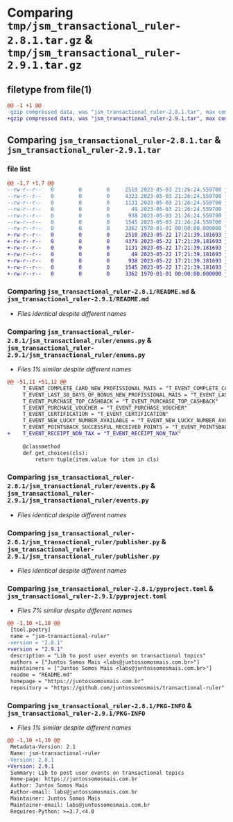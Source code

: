 # Comparing `tmp/jsm_transactional_ruler-2.8.1.tar.gz` & `tmp/jsm_transactional_ruler-2.9.1.tar.gz`

## filetype from file(1)

```diff
@@ -1 +1 @@
-gzip compressed data, was "jsm_transactional_ruler-2.8.1.tar", max compression
+gzip compressed data, was "jsm_transactional_ruler-2.9.1.tar", max compression
```

## Comparing `jsm_transactional_ruler-2.8.1.tar` & `jsm_transactional_ruler-2.9.1.tar`

### file list

```diff
@@ -1,7 +1,7 @@
--rw-r--r--   0        0        0     2510 2023-05-03 21:26:24.559700 jsm_transactional_ruler-2.8.1/README.md
--rw-r--r--   0        0        0     4323 2023-05-03 21:26:24.559700 jsm_transactional_ruler-2.8.1/jsm_transactional_ruler/enums.py
--rw-r--r--   0        0        0     1131 2023-05-03 21:26:24.559700 jsm_transactional_ruler-2.8.1/jsm_transactional_ruler/events.py
--rw-r--r--   0        0        0       49 2023-05-03 21:26:24.559700 jsm_transactional_ruler-2.8.1/jsm_transactional_ruler/exceptions.py
--rw-r--r--   0        0        0      938 2023-05-03 21:26:24.559700 jsm_transactional_ruler-2.8.1/jsm_transactional_ruler/publisher.py
--rw-r--r--   0        0        0     1545 2023-05-03 21:26:24.559700 jsm_transactional_ruler-2.8.1/pyproject.toml
--rw-r--r--   0        0        0     3362 1970-01-01 00:00:00.000000 jsm_transactional_ruler-2.8.1/PKG-INFO
+-rw-r--r--   0        0        0     2510 2023-05-22 17:21:39.181693 jsm_transactional_ruler-2.9.1/README.md
+-rw-r--r--   0        0        0     4379 2023-05-22 17:21:39.181693 jsm_transactional_ruler-2.9.1/jsm_transactional_ruler/enums.py
+-rw-r--r--   0        0        0     1131 2023-05-22 17:21:39.181693 jsm_transactional_ruler-2.9.1/jsm_transactional_ruler/events.py
+-rw-r--r--   0        0        0       49 2023-05-22 17:21:39.181693 jsm_transactional_ruler-2.9.1/jsm_transactional_ruler/exceptions.py
+-rw-r--r--   0        0        0      938 2023-05-22 17:21:39.181693 jsm_transactional_ruler-2.9.1/jsm_transactional_ruler/publisher.py
+-rw-r--r--   0        0        0     1545 2023-05-22 17:21:39.181693 jsm_transactional_ruler-2.9.1/pyproject.toml
+-rw-r--r--   0        0        0     3362 1970-01-01 00:00:00.000000 jsm_transactional_ruler-2.9.1/PKG-INFO
```

### Comparing `jsm_transactional_ruler-2.8.1/README.md` & `jsm_transactional_ruler-2.9.1/README.md`

 * *Files identical despite different names*

### Comparing `jsm_transactional_ruler-2.8.1/jsm_transactional_ruler/enums.py` & `jsm_transactional_ruler-2.9.1/jsm_transactional_ruler/enums.py`

 * *Files 1% similar despite different names*

```diff
@@ -51,11 +51,12 @@
     T_EVENT_COMPLETE_CARD_NEW_PROFISSIONAL_MAIS = "T_EVENT_COMPLETE_CARD_NEW_PROFISSIONAL_MAIS"
     T_EVENT_LAST_30_DAYS_OF_BONUS_NEW_PROFISSIONAL_MAIS = "T_EVENT_LAST_30_DAYS_OF_BONUS_NEW_PROFISSIONAL_MAIS"
     T_EVENT_PURCHASE_TOP_CASHBACK = "T_EVENT_PURCHASE_TOP_CASHBACK"
     T_EVENT_PURCHASE_VOUCHER = "T_EVENT_PURCHASE_VOUCHER"
     T_EVENT_CERTIFICATION = "T_EVENT_CERTIFICATION"
     T_EVENT_NEW_LUCKY_NUMBER_AVAILABLE = "T_EVENT_NEW_LUCKY_NUMBER_AVAILABLE"
     T_EVENT_POINTSBACK_SUCCESSFUL_RECEIVED_POINTS = "T_EVENT_POINTSBACK_SUCCESSFULL_RECEIVED_POINTS"
+    T_EVENT_RECEIPT_NON_TAX = "T_EVENT_RECEIPT_NON_TAX"
 
     @classmethod
     def get_choices(cls):
         return tuple(item.value for item in cls)
```

### Comparing `jsm_transactional_ruler-2.8.1/jsm_transactional_ruler/events.py` & `jsm_transactional_ruler-2.9.1/jsm_transactional_ruler/events.py`

 * *Files identical despite different names*

### Comparing `jsm_transactional_ruler-2.8.1/jsm_transactional_ruler/publisher.py` & `jsm_transactional_ruler-2.9.1/jsm_transactional_ruler/publisher.py`

 * *Files identical despite different names*

### Comparing `jsm_transactional_ruler-2.8.1/pyproject.toml` & `jsm_transactional_ruler-2.9.1/pyproject.toml`

 * *Files 7% similar despite different names*

```diff
@@ -1,10 +1,10 @@
 [tool.poetry]
 name = "jsm-transactional-ruler"
-version = "2.8.1"
+version = "2.9.1"
 description = "Lib to post user events on transactional topics"
 authors = ["Juntos Somos Mais <labs@juntossomosmais.com.br>"]
 maintainers = ["Juntos Somos Mais <labs@juntossomosmais.com.br>"]
 readme = "README.md"
 homepage = "https://juntossomosmais.com.br"
 repository = "https://github.com/juntossomosmais/transactional-ruler"
```

### Comparing `jsm_transactional_ruler-2.8.1/PKG-INFO` & `jsm_transactional_ruler-2.9.1/PKG-INFO`

 * *Files 1% similar despite different names*

```diff
@@ -1,10 +1,10 @@
 Metadata-Version: 2.1
 Name: jsm-transactional-ruler
-Version: 2.8.1
+Version: 2.9.1
 Summary: Lib to post user events on transactional topics
 Home-page: https://juntossomosmais.com.br
 Author: Juntos Somos Mais
 Author-email: labs@juntossomosmais.com.br
 Maintainer: Juntos Somos Mais
 Maintainer-email: labs@juntossomosmais.com.br
 Requires-Python: >=3.7,<4.0
```

